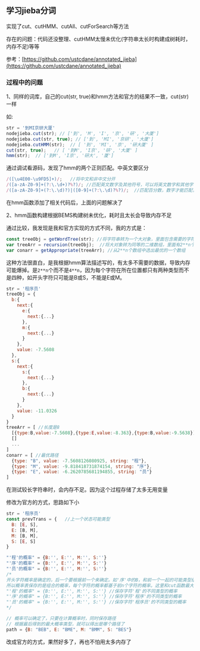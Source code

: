 ## 学习jieba分词

实现了cut、cutHMM、cutAll、cutForSearch等方法


存在的问题：代码还没整理、cutHMM太慢未优化(字符串太长时构建成树耗时，内存不足)等等

参考：[https://github.com/ustcdane/annotated_jieba](https://github.com/ustcdane/annotated_jieba)

### 过程中的问题

1、同样的词库，自己的cut(str, true)和hmm方法和官方的结果不一致，cut(str)一样

如: 
```js
str = '到MI京研大厦'
nodejieba.cut(str); // ['到', 'M', 'I', '京', '研', '大厦']
nodejieba.cut(str, true); // ['到', 'MI', '京研', '大厦']
nodejieba.cutHMM(str);  // [ '到', 'MI', '京', '研大厦' ]
cut(str, true);   // [ '到M', 'I京', '研', '大厦' ]
hmm(str);  // ['到M', 'I京', '研大', '厦']
```

通过调试看源码，发现了hmm的两个正则匹配。中英文要区分
```js
/([\u4E00-\u9FD5]+)/;   //将中文和非中文分开
/([a-zA-Z0-9]+(?:\.\d+)?%?)/; //匹配英文数字及其他符号，可以将英文数字和其他字符分开，后面的%符号挺奇怪的，是想匹配百分数吗
/([a-zA-Z0-9]+(?:\.\d)?)|([0-9]+(?:\.\d)?%?)/;  //匹配百分数，数字才能匹配百分号
```
在hmm函数添加了相关代码后，上面的问题解决了

2、hmm函数构建根据BEMS构建树未优化，耗时且太长会导致内存不足

通过比较，我发现是我和官方实现的方式不同，我的方式是：

```js
const treeObj = getWordTree(str); //将字符串转为一个大对象，里面包含需要的字符节点相关数据
var treeArr = recursion(treeObj);  //将大对象转为同等的二维数组，里面有2**n个数组，也就是2**n个不同路径
var conarr = getAppropriate(treeArr); //从2**n个数组中选出最优的一个数组
```

这种方法很直白，是我根据hmm算法描述写的，有太多不需要的数据，导致内存可能爆掉。是`2**n`个而不是`4**n`，因为每个字符在所在位置都只有两种类型而不是四种，如开头字符只可能是B或S，不能是E或M。

```js
str = '程序员'
treeObj = {
  b:{
    next:{
      e:{
        next:{...}
      },
      m:{
        next:{...}
      }
    },
    value: -7.5608
  },
  s:{
    next:{
      s:{
        next:{...}
      },
      b:{
        next:{...}
      }
    },
    value: -11.0326
  }
}
treeArr = [ //长度是8
  [{type:B,value:-7.5608},{type:E,value:-8.363},{type:B,value:-9.5638}],
  []
  ...
]
conarr = [ //最优路径
  {type: "B", value: -7.5608126080925, string: "程"},
  {type: "M", value: -9.818418731874154, string: "序"},
  {type: "E", value: -6.2620785681194855, string: "员"}
]

```
在测试较长字符串时，会内存不足。因为这个过程存储了太多无用变量

修改为官方的方式，思路如下小

```js
str = '程序员'
const prevTrans = {   //上一个状态可能类型
  B: [E, S],
  E: [B, M],
  M: [B, M],
  S: [E, S]
}

"'程'的概率" = {B:'', E:'', M:'', S:''}
"'序'的概率" = {B:'', E:'', M:'', S:''}
"'员'的概率" = {B:'', E:'', M:'', S:''}
/*
开头字符概率是确定的，后一个要根据前一个来确定。如'序'中的B，和前一个一起的可能类型组合是：EB或SB，则选择计算两种的较高概率的一种。
所以概率表保存的是组合的概率，每个字符的概率都基于前n个字符的概率。这里和cut函数最大切分组合类似，只是那里是从后往前，这里是从前往后的
"'程'的概率" = {B:'', E:'', M:'', S:''} //保存字符'程'的不同类型的概率
"'序'的概率" = {B:'', E:'', M:'', S:''} //保存字符'程序'的不同类型的概率
"'员'的概率" = {B:'', E:'', M:'', S:''} //保存字符'程序员'的不同类型的概率
*/

// 概率可以确定了，只要在计算概率时，同时保存路径
// 根据最后得到的最大概率类型，就可以得出是哪个路径了
path = {B: "BEB", E: "BME", M: "BMM", S: "BES"}

```

改成官方的方式，果然好多了，再也不怕用太多内存了
